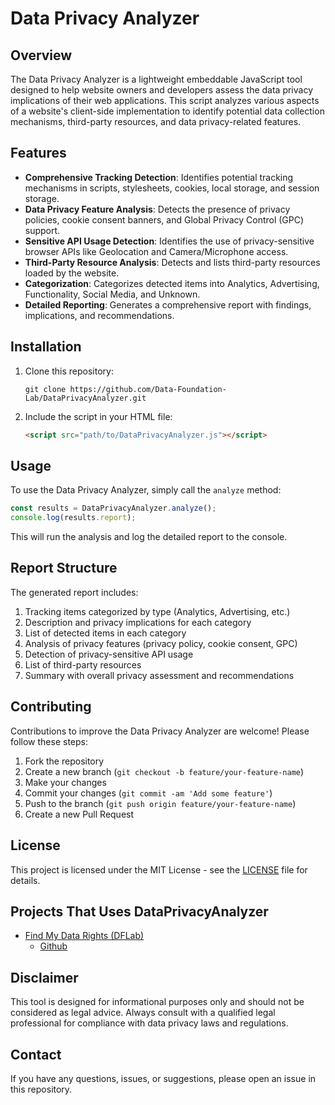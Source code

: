 # Data Privacy Analyzer

## Overview

The Data Privacy Analyzer is a lightweight embeddable JavaScript tool designed to help website owners and developers assess the data privacy implications of their web applications. This script analyzes various aspects of a website's client-side implementation to identify potential data collection mechanisms, third-party resources, and data privacy-related features.

## Features

- **Comprehensive Tracking Detection**: Identifies potential tracking mechanisms in scripts, stylesheets, cookies, local storage, and session storage.
- **Data Privacy Feature Analysis**: Detects the presence of privacy policies, cookie consent banners, and Global Privacy Control (GPC) support.
- **Sensitive API Usage Detection**: Identifies the use of privacy-sensitive browser APIs like Geolocation and Camera/Microphone access.
- **Third-Party Resource Analysis**: Detects and lists third-party resources loaded by the website.
- **Categorization**: Categorizes detected items into Analytics, Advertising, Functionality, Social Media, and Unknown.
- **Detailed Reporting**: Generates a comprehensive report with findings, implications, and recommendations.

## Installation

1. Clone this repository:
   ```
   git clone https://github.com/Data-Foundation-Lab/DataPrivacyAnalyzer.git
   ```
2. Include the script in your HTML file:
   ```html
   <script src="path/to/DataPrivacyAnalyzer.js"></script>
   ```

## Usage

To use the Data Privacy Analyzer, simply call the `analyze` method:

```javascript
const results = DataPrivacyAnalyzer.analyze();
console.log(results.report);
```

This will run the analysis and log the detailed report to the console.

## Report Structure

The generated report includes:

1. Tracking items categorized by type (Analytics, Advertising, etc.)
2. Description and privacy implications for each category
3. List of detected items in each category
4. Analysis of privacy features (privacy policy, cookie consent, GPC)
5. Detection of privacy-sensitive API usage
6. List of third-party resources
7. Summary with overall privacy assessment and recommendations

## Contributing

Contributions to improve the Data Privacy Analyzer are welcome! Please follow these steps:

1. Fork the repository
2. Create a new branch (`git checkout -b feature/your-feature-name`)
3. Make your changes
4. Commit your changes (`git commit -am 'Add some feature'`)
5. Push to the branch (`git push origin feature/your-feature-name`)
6. Create a new Pull Request

## License

This project is licensed under the MIT License - see the [LICENSE](LICENSE) file for details.

## Projects That Uses DataPrivacyAnalyzer
- [Find My Data Rights (DFLab)](https://findmydatarights.com)
    - [Github](https://github.com/Data-Foundation-Lab/Find-My-Data-Rights/tree/with-tests/tests)

## Disclaimer

This tool is designed for informational purposes only and should not be considered as legal advice. Always consult with a qualified legal professional for compliance with data privacy laws and regulations.

## Contact

If you have any questions, issues, or suggestions, please open an issue in this repository.